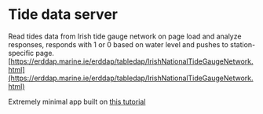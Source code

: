 # Tide data server
Read tides data from Irish tide gauge network on page load and analyze responses, responds with 1 or 0 based on water level and pushes to station-specific page. 
[https://erddap.marine.ie/erddap/tabledap/IrishNationalTideGaugeNetwork.html](https://erddap.marine.ie/erddap/tabledap/IrishNationalTideGaugeNetwork.html)

Extremely minimal app built on [this tutorial](https://freecontent.manning.com/building-a-simple-web-server-in-node-js/)